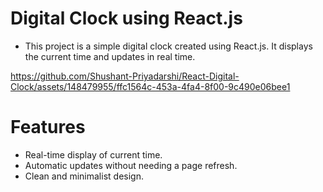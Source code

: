 # Digital Clock using React.js

- This project is a simple digital clock created using React.js. It displays the current time and updates in real time.

https://github.com/Shushant-Priyadarshi/React-Digital-Clock/assets/148479955/ffc1564c-453a-4fa4-8f00-9c490e06bee1



# Features
- Real-time display of current time.
- Automatic updates without needing a page refresh.
- Clean and minimalist design.
